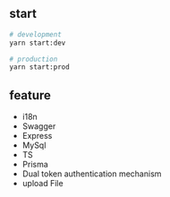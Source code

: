 ## start

```sh
# development
yarn start:dev

# production
yarn start:prod
```

## feature

- i18n
- Swagger
- Express
- MySql
- TS
- Prisma
- Dual token authentication mechanism
- upload File
